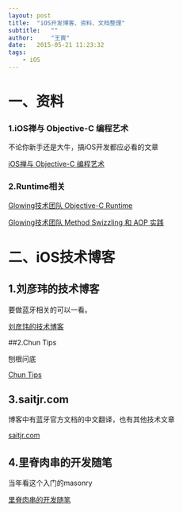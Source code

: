 ```yaml
---
layout: post
title:  "iOS开发博客、资料、文档整理"
subtitle:   ""
author:     "王寅"
date:   2015-05-21 11:23:32
tags:
    - iOS
---
```

# 一、资料

### 1.iOS禅与 Objective-C 编程艺术

不论你新手还是大牛，搞iOS开发都应必看的文章

[iOS禅与 Objective-C 编程艺术](http://www.jianshu.com)

### 2.Runtime相关

[Glowing技术团队 Objective-C Runtime](http://tech.glowing.com/cn/objective-c-runtime/)

[Glowing技术团队 Method Swizzling 和 AOP 实践](http://tech.glowing.com/cn/method-swizzling-aop/)

# 二、iOS技术博客

## 1.刘彦玮的技术博客

要做蓝牙相关的可以一看。

[刘彦玮的技术博客](http://liuyanwei.jumppo.com/)

##2.Chun Tips

刨根问底

[Chun Tips](http://chun.tips/)

## 3.saitjr.com

博客中有蓝牙官方文档的中文翻译，也有其他技术文章

[saitjr.com](http://chun.tips/)

## 4.里脊肉串的开发随笔

当年看这个入门的masonry

[里脊肉串的开发随笔](http://adad184.com/)


